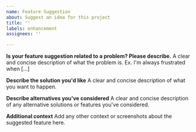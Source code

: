 ```yaml
---
name: Feature Suggestion
about: Suggest an idea for this project
title: ''
labels: enhancement
assignees: ''

---
```


**Is your feature suggestion related to a problem? Please describe.**
A clear and concise description of what the problem is. Ex. I'm always frustrated when [...]

**Describe the solution you'd like**
A clear and concise description of what you want to happen.

**Describe alternatives you've considered**
A clear and concise description of any alternative solutions or features you've considered.

**Additional context**
Add any other context or screenshots about the suggested feature here.
